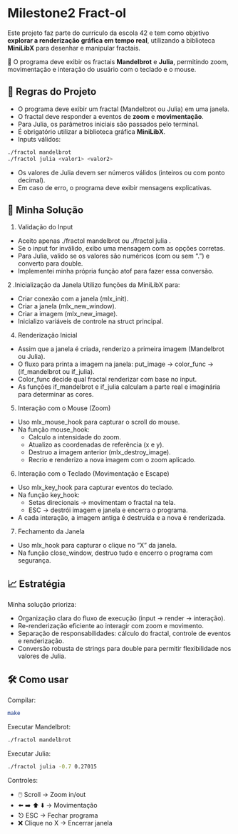 # Milestone2 Fract-ol

Este projeto faz parte do currículo da escola 42 e tem como objetivo **explorar a renderização gráfica em tempo real**, utilizando a biblioteca **MiniLibX** para desenhar e manipular fractais.  

📌 O programa deve exibir os fractais **Mandelbrot** e **Julia**, permitindo zoom, movimentação e interação do usuário com o teclado e o mouse.

## 🔧 Regras do Projeto  

- O programa deve exibir um fractal (Mandelbrot ou Julia) em uma janela.  
- O fractal deve responder a eventos de **zoom** e **movimentação**.  
- Para Julia, os parâmetros iniciais são passados pelo terminal.  
- É obrigatório utilizar a biblioteca gráfica **MiniLibX**.  
- Inputs válidos:

```bash
./fractol mandelbrot
./fractol julia <valor1> <valor2>
```
- Os valores de Julia devem ser números válidos (inteiros ou com ponto decimal).
- Em caso de erro, o programa deve exibir mensagens explicativas.

## 🚀 Minha Solução

1. Validação do Input
- Aceito apenas ./fractol mandelbrot ou ./fractol julia <valor1> <valor2>.
- Se o input for inválido, exibo uma mensagem com as opções corretas.
- Para Julia, valido se os valores são numéricos (com ou sem “.”) e converto para double.
- Implementei minha própria função atof para fazer essa conversão.

2 .Inicialização da Janela
Utilizo funções da MiniLibX para:
- Criar conexão com a janela (mlx_init).
- Criar a janela (mlx_new_window).
- Criar a imagem (mlx_new_image).
- Inicializo variáveis de controle na struct principal.

4. Renderização Inicial
- Assim que a janela é criada, renderizo a primeira imagem (Mandelbrot ou Julia).
- O fluxo para printa a imagem na janela: put_image -> color_func -> (if_mandelbrot ou if_julia).
- Color_func decide qual fractal renderizar com base no input.
- As funções if_mandelbrot e if_julia calculam a parte real e imaginária para determinar as cores.

5. Interação com o Mouse (Zoom)
- Uso mlx_mouse_hook para capturar o scroll do mouse.
- Na função mouse_hook:
  - Calculo a intensidade do zoom.
  - Atualizo as coordenadas de referência (x e y).
  - Destruo a imagem anterior (mlx_destroy_image).
  - Recrio e renderizo a nova imagem com o zoom aplicado.

6. Interação com o Teclado (Movimentação e Escape)
- Uso mlx_key_hook para capturar eventos do teclado.
- Na função key_hook:
  - Setas direcionais → movimentam o fractal na tela.
  - ESC → destrói imagem e janela e encerra o programa.
- A cada interação, a imagem antiga é destruída e a nova é renderizada.

7. Fechamento da Janela
- Uso mlx_hook para capturar o clique no “X” da janela.
- Na função close_window, destruo tudo e encerro o programa com segurança.

## 📈 Estratégia

Minha solução prioriza:
- Organização clara do fluxo de execução (input → render → interação).
- Re-renderização eficiente ao interagir com zoom e movimento.
- Separação de responsabilidades: cálculo do fractal, controle de eventos e renderização.
- Conversão robusta de strings para double para permitir flexibilidade nos valores de Julia.

## 🛠️ Como usar

Compilar:
```bash
make
```

Executar Mandelbrot:
```bash
./fractol mandelbrot
```

Executar Julia:
```bash
./fractol julia -0.7 0.27015
```

Controles:
- 🖱️ Scroll → Zoom in/out
- ⬅️ ➡️ ⬆️ ⬇️ → Movimentação
- ⎋ ESC → Fechar programa
- ❌ Clique no X → Encerrar janela
